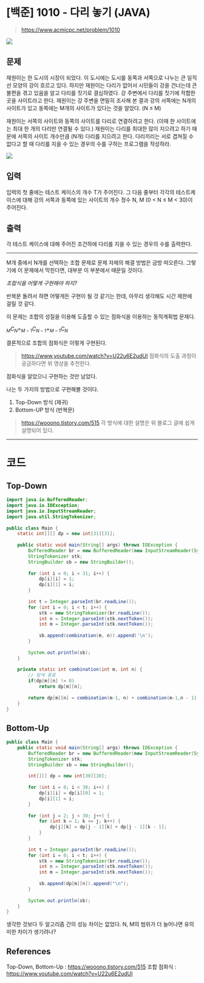 # [백준] 1010 - 다리 놓기 (JAVA)
> https://www.acmicpc.net/problem/1010

![](https://i.imgur.com/cpo49wf.png)

## 문제

재원이는 한 도시의 시장이 되었다. 이 도시에는 도시를 동쪽과 서쪽으로 나누는 큰 일직선 모양의 강이 흐르고 있다. 하지만 재원이는 다리가 없어서 시민들이 강을 건너는데 큰 불편을 겪고 있음을 알고 다리를 짓기로 결심하였다. 강 주변에서 다리를 짓기에 적합한 곳을 사이트라고 한다. 재원이는 강 주변을 면밀히 조사해 본 결과 강의 서쪽에는 N개의 사이트가 있고 동쪽에는 M개의 사이트가 있다는 것을 알았다. (N ≤ M)

재원이는 서쪽의 사이트와 동쪽의 사이트를 다리로 연결하려고 한다. (이때 한 사이트에는 최대 한 개의 다리만 연결될 수 있다.) 재원이는 다리를 최대한 많이 지으려고 하기 때문에 서쪽의 사이트 개수만큼 (N개) 다리를 지으려고 한다. 다리끼리는 서로 겹쳐질 수 없다고 할 때 다리를 지을 수 있는 경우의 수를 구하는 프로그램을 작성하라.

![](https://www.acmicpc.net/upload/201003/pic1.JPG)

## 입력

입력의 첫 줄에는 테스트 케이스의 개수 T가 주어진다. 그 다음 줄부터 각각의 테스트케이스에 대해 강의 서쪽과 동쪽에 있는 사이트의 개수 정수 N, M (0 < N ≤ M < 30)이 주어진다.

## 출력

각 테스트 케이스에 대해 주어진 조건하에 다리를 지을 수 있는 경우의 수를 출력한다.

---

M개 중에서 N개를 선택하는 조합 문제로 문제 자체의 해결 방법은 금방 떠오른다. 그렇기에 이 문제에서 막힌다면, 대부분 이 부분에서 때문일 것이다.

*조합식을 어떻게 구현해야 하지?*

반복문 돌려서 하면 어떻게든 구현이 될 것 같기는 한데, 아무리 생각해도 시간 제한에 걸릴 것 같다.

이 문제는 조합의 성질을 이용해 도출할 수 있는 점화식을 이용하는 동적계획법 문제다.

$_MC_N = _{M-1}C_{N-1} + _{M-1}C_{N}$

결론적으로 조합의 점화식은 이렇게 구현된다.

>  https://www.youtube.com/watch?v=U22u6E2udUI
>  점화식의 도출 과정이 궁금하다면 위 영상을 추천한다.


점화식을 알았으니 구현하는 것만 남았다.

나는 두 가지의 방법으로 구현해볼 것이다.

1. Top-Down 방식 (재귀)
2. Bottom-UP 방식 (반복문)

> https://wooono.tistory.com/515
> 각 방식에 대한 설명은 위 블로그 글에 쉽게 설명되어 있다.


---
# 코드

## Top-Down

``` java
import java.io.BufferedReader;  
import java.io.IOException;  
import java.io.InputStreamReader;  
import java.util.StringTokenizer;  
  
public class Main {  
    static int[][] dp = new int[31][31];  
  
    public static void main(String[] args) throws IOException {  
        BufferedReader br = new BufferedReader(new InputStreamReader(System.in));  
        StringTokenizer stk;  
        StringBuilder sb = new StringBuilder();  
  
        for (int i = 0; i < 31; i++) {  
            dp[i][i] = 1;  
            dp[i][1] = i;  
        }  
  
        int t = Integer.parseInt(br.readLine());  
        for (int i = 0; i < t; i++) {  
            stk = new StringTokenizer(br.readLine());  
            int n = Integer.parseInt(stk.nextToken());  
            int m = Integer.parseInt(stk.nextToken());  
  
            sb.append(combination(m, n)).append('\n');  
        }  
  
        System.out.println(sb);  
    }  
  
    private static int combination(int m, int n) {  
        // 탐색 종료  
        if(dp[m][n] != 0)  
            return dp[m][n];  
  
        return dp[m][n] = combination(m-1, n) + combination(m-1,n - 1);  
    }  
}
```

## Bottom-Up

```java
public class Main {  
	public static void main(String[] args) throws IOException {  
	    BufferedReader br = new BufferedReader(new InputStreamReader(System.in));  
	    StringTokenizer stk;  
	    StringBuilder sb = new StringBuilder();  
	  
	    int[][] dp = new int[30][30];  
	  
	    for (int i = 0; i < 30; i++) {  
	        dp[i][i] = dp[i][0] = 1;  
	        dp[i][1] = i;  
	    }  
	  
	    for (int j = 2; j < 30; j++) {  
	        for (int k = 1; k <= j; k++) {  
	            dp[j][k] = dp[j - 1][k] + dp[j - 1][k - 1];  
	        }  
	    }  
	  
	    int t = Integer.parseInt(br.readLine());  
	    for (int i = 0; i < t; i++) {  
	        stk = new StringTokenizer(br.readLine());  
	        int n = Integer.parseInt(stk.nextToken());  
	        int m = Integer.parseInt(stk.nextToken());  
	  
	        sb.append(dp[m][n]).append("\n");  
	    }  
	  
	    System.out.println(sb);  
	}
}
```

생각한 것보다 두 알고리즘 간의 성능 차이는 없었다. N, M의 범위가 더 늘어나면 유의미한 차이가 생기려나?


## References

Top-Down, Bottom-Up : https://wooono.tistory.com/515
조합 점화식 : https://www.youtube.com/watch?v=U22u6E2udUI